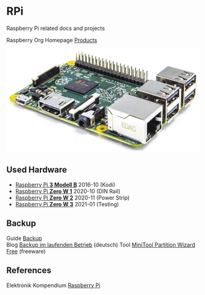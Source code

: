 # RPi
Raspberry Pi related docs and projects

Raspberry Org Homepage [Products](https://www.raspberrypi.org/products/)

![RPi3](images/raspberry-pi-3.jpg)

## Used Hardware

* [Raspberry Pi **3 Modell B**](https://github.com/griemide/RPi3B) 2016-10 (Kodi)
* [Raspberry Pi **Zero W 1**](https://github.com/griemide/RPiZW) 2020-10 (DIN Rail)
* [Raspberry Pi **Zero W 2**](https://github.com/griemide/RPiZW2) 2020-11 (Power Strip)
* [Raspberry Pi **Zero W 3**](https://github.com/griemide/RPiZW3) 2021-01 (Testing)


## Backup
Guide [Backup](https://www.raspberrypi.org/documentation/linux/filesystem/backup.md)  
Blog [Backup im laufenden Betrieb](https://hilftdirweiter.de/backup-des-raspberry-pi-im-laufenden-betrieb/) (deutsch)
Tool [MiniTool Partition Wizard Free](https://www.minitool.com/) (freeware)

## References

Elektronik Kompendium [Raspberry Pi](http://www.elektronik-kompendium.de/sites/raspberry-pi/index.htm)


